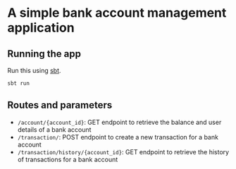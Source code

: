 # A simple bank account management application

## Running the app

Run this using [sbt](http://www.scala-sbt.org/).

```bash
sbt run
```

## Routes and parameters

- `/account/{account_id}`: GET endpoint to retrieve the balance and user details of a bank account
- `/transaction/`: POST endpoint to create a new transaction for a bank account
- `/transaction/history/{account_id}`: GET endpoint to retrieve the history of transactions for a bank account


```
